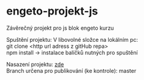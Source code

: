 # engeto-projekt-js

Závěrečný projekt pro js blok engeto kurzu

Spuštění projektu:
V libovolné složce na lokálním pc:  
git clone \<http url adress z gitHub repa>  
npm install -> instalace balíčků nutných pro spuštění

Nasazení projektu: [zde](https://pjavorek89.github.io/engeto-projekt-js/index.html)  
Branch určena pro publikování (ke kontrole): master
